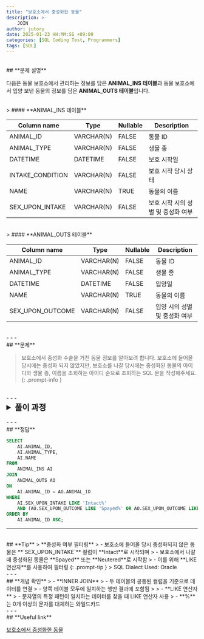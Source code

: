 ```yaml
---
title: "보호소에서 중성화한 동물"
description: >-  
    JOIN
author: jutory
date: 2025-01-23 HH:MM:SS +09:00
categories: [SQL Coding Test, Programmers]  
tags: [SQL]  
---
```

<br>
## **문제 설명**

다음은 동물 보호소에서 관리하는 정보를 담은 **ANIMAL_INS 테이블**과 동물 보호소에서 입양 보낸 동물의 정보를 담은 **ANIMAL_OUTS 테이블**입니다.

<br>
> #### **ANIMAL_INS 테이블**

| Column name      | Type         | Nullable | Description                 |
|------------------|--------------|----------|-----------------------------|
| ANIMAL_ID        | VARCHAR(N)   | FALSE    | 동물 ID                     |
| ANIMAL_TYPE      | VARCHAR(N)   | FALSE    | 생물 종                     |
| DATETIME         | DATETIME     | FALSE    | 보호 시작일                 |
| INTAKE_CONDITION | VARCHAR(N)   | FALSE    | 보호 시작 당시 상태         |
| NAME             | VARCHAR(N)   | TRUE     | 동물의 이름                 |
| SEX_UPON_INTAKE  | VARCHAR(N)   | FALSE    | 보호 시작 시의 성별 및 중성화 여부 |

<br>
> #### **ANIMAL_OUTS 테이블**

| Column name      | Type         | Nullable | Description                 |
|------------------|--------------|----------|-----------------------------|
| ANIMAL_ID        | VARCHAR(N)   | FALSE    | 동물 ID                     |
| ANIMAL_TYPE      | VARCHAR(N)   | FALSE    | 생물 종                     |
| DATETIME         | DATETIME     | FALSE    | 입양일                      |
| NAME             | VARCHAR(N)   | TRUE     | 동물의 이름                 |
| SEX_UPON_OUTCOME | VARCHAR(N)   | FALSE    | 입양 시의 성별 및 중성화 여부 |

<br>
- - -
<br>
## **문제**

> 보호소에서 중성화 수술을 거친 동물 정보를 알아보려 합니다. 보호소에 들어올 당시에는 중성화 되지 않았지만, 보호소를 나갈 당시에는 중성화된 동물의 아이디와 생물 종, 이름을 조회하는 아이디 순으로 조회하는 SQL 문을 작성해주세요.
{: .prompt-info }

<br>
- - -
<br>
<details>
  <summary style="font-size: 1.5em; font-weight: bold;">풀이 과정</summary>
<div markdown="1">
1. **조건 확인**  
   - **입양되지 못한 동물**만 찾기 위해 **`ANIMAL_OUTS`에 해당 동물의 기록이 없는 경우**를 필터링해야 함
   - **Intact**는 중성화되지 않은 상태를 의미함
   - 보호소에서 나갈 당시 **`SEX_UPON_OUTCOME`**이 **`Spayed`** 또는 **`Neutered`**로 시작함
   - **Spayed**는 암컷 중성화, **Neutered**는 수컷 중성화를 의미함

2. **테이블 결합 (JOIN)**  
   - 두 테이블을 **`ANIMAL_ID`**를 기준으로 **INNER JOIN**
   - **INNER JOIN** 사용 이유 : 입양 기록이 있는 동물만 조회하면 되기 때문

3. **조건 필터링**  
   - **`SEX_UPON_INTAKE` LIKE 'Intact%'** 사용해서 **보호소에 들어올 당시 중성화되지 않은 동물만**을 필터링
   - **`SEX_UPON_OUTCOME` LIKE 'Spayed%'** OR **`SEX_UPON_OUTCOME` LIKE 'Neutered%'`**사용해서 **보호소에서 나갈 때 중성화된 동물만**을 필터링

4. **결과 정렬**  
   - 정렬 기준에 따라 **ORDER BY**로 결과 정렬
     - **ORDER BY `ANIMAL_ID` ASC**로 동물의 ID 기준으로 오름차순 정렬

5. **최종 출력**  
   - SELECT 절에서 **동물의 ID(`ANIMAL_ID`)**, **생물 종(`ANIMAL_TYPE`)**, **이름(`NAME`)** 출력

* **_교훈_**  
   - WHERE AND 조건에 괄호로 잘 묶어라..

</div>
</details>

<br>
- - -
<br>
## **정답**

```sql
SELECT 
    AI.ANIMAL_ID, 
    AI.ANIMAL_TYPE, 
    AI.NAME
FROM 
    ANIMAL_INS AI
JOIN 
    ANIMAL_OUTS AO 
ON 
    AI.ANIMAL_ID = AO.ANIMAL_ID
WHERE 
    AI.SEX_UPON_INTAKE LIKE 'Intact%' 
    AND (AO.SEX_UPON_OUTCOME LIKE 'Spayed%' OR AO.SEX_UPON_OUTCOME LIKE 'Neutered%')
ORDER BY 
    AI.ANIMAL_ID ASC;
```

- - -
<br>
## **Tip**
> **중성화 여부 필터링**  
>    - 보호소에 들어올 당시 중성화되지 않은 동물은 **`SEX_UPON_INTAKE`** 컬럼이 **Intact**로 시작되며
>    - 보호소에서 나갈 때 중성화된 동물은 **Spayed** 또는 **Neutered**로 시작함
>    - 이를 위해 **LIKE 연산자**를 사용하여 필터링
{: .prompt-tip }
> SQL Dialect Used: Oracle

<br>
- - -
<br>
## **개념 확인**
> - **INNER JOIN**
>    - 두 테이블의 공통된 컬럼을 기준으로 데이터를 연결
>    - 양쪽 테이블 모두에 일치하는 행만 결과에 포함됨
>
> - **LIKE 연산자**
>    - 문자열의 특정 패턴이 일치하는 데이터를 찾을 때 LIKE 연산자 사용
>    - **%**는 0개 이상의 문자를 대체하는 와일드카드

<br>
- - -
<br>
## **Useful link**

[보호소에서 중성화한 동물](https://school.programmers.co.kr/learn/courses/30/lessons/59045)